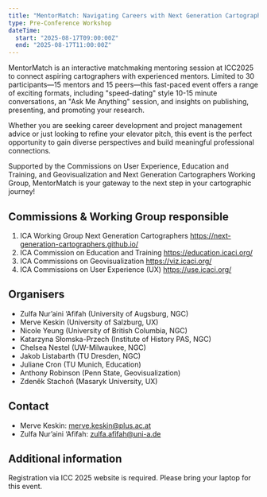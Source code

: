 ```yaml
---
title: "MentorMatch: Navigating Careers with Next Generation Cartographers"
type: Pre-Conference Workshop
dateTime:
  start: "2025-08-17T09:00:00Z"
  end: "2025-08-17T11:00:00Z"
---
```


MentorMatch is an interactive matchmaking mentoring session at ICC2025 to connect aspiring cartographers with experienced mentors. Limited to 30 participants—15 mentors and 15 peers—this fast-paced event offers a range of exciting formats, including "speed-dating" style 10-15 minute conversations, an "Ask Me Anything" session, and insights on publishing, presenting, and promoting your research.

Whether you are seeking career development and project management advice or just looking to refine your elevator pitch, this event is the perfect opportunity to gain diverse perspectives and build meaningful professional connections.

Supported by the Commissions on User Experience, Education and Training, and Geovisualization and Next Generation Cartographers Working Group, MentorMatch is your gateway to the next step in your cartographic journey!

## Commissions & Working Group responsible

1. ICA Working Group Next Generation Cartographers https://next-generation-cartographers.github.io/
1. ICA Commission on Education and Training https://education.icaci.org/
1. ICA Commissions on Geovisualization https://viz.icaci.org/
1. ICA Commissions on User Experience (UX) https://use.icaci.org/

## Organisers

- Zulfa Nur’aini ‘Afifah (University of Augsburg, NGC)
- Merve Keskin (University of Salzburg, UX)
- Nicole Yeung (University of British Columbia, NGC)
- Katarzyna Słomska-Przech (Institute of History PAS, NGC)
- Chelsea Nestel (UW-Milwaukee, NGC)
- Jakob Listabarth (TU Dresden, NGC)
- Juliane Cron (TU Munich, Education)
- Anthony Robinson (Penn State, Geovisualization)
- Zdeněk Stachoň (Masaryk University, UX)

## Contact

- Merve Keskin: merve.keskin@plus.ac.at
- Zulfa Nur’aini ‘Afifah: zulfa.afifah@uni-a.de

## Additional information

Registration via ICC 2025 website is required. Please bring your laptop for this event.

